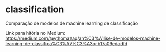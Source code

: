 # classification
Comparação de modelos de machine learning de classificação

Link para hitória no Medium:
https://medium.com/@ythomazaq/an%C3%A1lise-de-modelos-machine-learning-de-classifica%C3%A7%C3%A3o-b17a09edadfd
